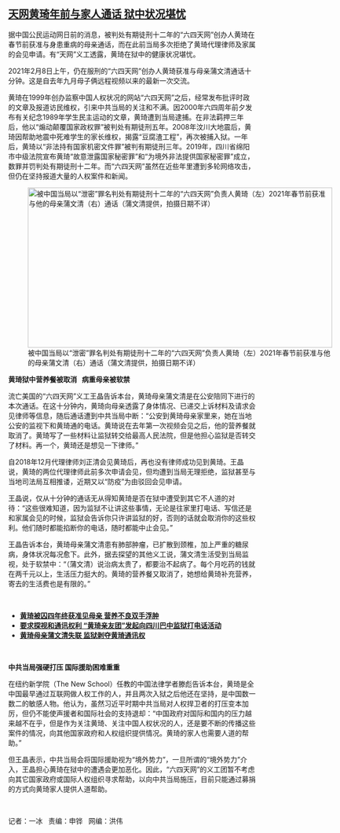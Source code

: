 <!--1613511749000-->
[天网黄琦年前与家人通话    狱中状况堪忧](https://www.rfa.org/mandarin/yataibaodao/renquanfazhi/bx-02162021130420.html)
------

<p></p><p>据中国公民运动网日前的消息，被判处有期徒刑十二年的“六四天网”创办人黄琦在春节前获准与身患重病的母亲通话，而在此前当局多次拒绝了黄琦代理律师及家属的会见申请。有“天网”义工透露，黄琦在狱中的健康状况堪忧。</p><p>2021年2月8日上午，仍在服刑的“六四天网”创办人黄琦获准与母亲蒲文清通话十分钟。这是自去年九月母子俩远程视频以来的最新一次交流。</p><p>黄琦在1999<span>年创办监察中国人权状况的网站“六四天网”之后</span>，经常发布批评时政的文章及报道访民维权，引来中共当局的关注和不满。因2000年六四周年前夕发布有关纪念1989年学生民主运动的文章，黄琦遭到当局逮捕。在非法羁押三年后，他以“煽动颠覆国家政权罪”被判处有期徒刑五年。2008年汶川大地震后，黄琦因帮助地震中死难学生的家长维权，揭露“豆腐渣工程”，再次被捕入狱。一年后，黄琦以“非法持有国家机密文件罪”被判有期徒刑三年。2019年，四川省绵阳市中级法院宣布黄琦“故意泄露国家秘密罪”和“为境外非法提供国家秘密罪”成立，数罪并罚判处有期徒刑十二年。而“六四天网”虽然在近些年里遭到多轮网络攻击，但仍在坚持报道大量的人权案件和新闻。</p><p><figure class="image-richtext image-inline captioned" style="width:620px;"><img alt="被中国当局以“泄密”罪名判处有期徒刑十二年的“六四天网”负责人黄琦（左）2021年春节前获准与他的母亲蒲文清（右）通话（蒲文清提供，拍摄日期不详）" height="326" src="https://www.rfa.org/mandarin/yataibaodao/renquanfazhi/bx-02162021130420.html/bx0216.jpg/@@images/d044d03d-3471-4dbe-887a-f2405ea5b9e0.jpeg" title="bx0216.jpg" width="620"/><figcaption class="image-caption">被中国当局以“泄密”罪名判处有期徒刑十二年的“六四天网”负责人黄琦（左）2021年春节前获准与他的母亲蒲文清（右）通话（蒲文清提供，拍摄日期不详）</figcaption><small></small></figure></p><p><strong>黄琦狱中营养餐被取消   病重母亲被软禁</strong></p><p>流亡美国的“六四天网”义工王晶告诉本台，黄琦母亲蒲文清是在公安陪同下进行的本次通话。在这十分钟内，黄琦向母亲透露了身体情况、已递交上诉材料及请求会见律师等信息，随后通话遭到中共当局中断：“公安到黄琦母亲家里来，她在当地公安的监视下和黄琦通的电话。黄琦说在去年第一次视频会见之后，他的营养餐就取消了。黄琦写了一些材料让监狱转交给最高人民法院，但是他担心监狱是否转交了材料。再一个，黄琦还是想见一下律师。”</p><p>自2018年12月代理律师刘正清会见黄琦后，再也没有律师成功见到黄琦。王晶说，黄琦的两位代理律师此前多次申请会见，但均遭到当局无理拒绝，监狱甚至与当地司法局互相推诿，近期又以“防疫”为由驳回会见申请。</p><p>王晶说，仅从十分钟的通话无从得知黄琦是否在狱中遭受到其它不人道的对待：“这些很难知道，因为监狱不让讲这些事情，无论是往家里打电话、写信还是和家属会见的时候，监狱会告诉你只许讲监狱的好，否则的话就会取消你的这些权利。他们随时都能掐断你的电话，随时都能中止会见。”</p><p>王晶告诉本台，黄琦母亲蒲文清患有肺部肿瘤，已扩散到颈椎，加上严重的糖尿病，身体状况每况愈下。此外，据去探望的其他义工说，蒲文清生活受到当局监视，处于软禁中：“（蒲文清）说治病太贵了，都要治不起病了。每个月吃药的钱就在两千元以上，生活压力挺大的。黄琦的营养餐又取消了，她想给黄琦补充营养，寄去的生活费也是有限的。”</p><p><br/></p><ul><li><a href="https://www.rfa.org/mandarin/yataibaodao/renquanfazhi/ql1-09182020055444.html"><strong>黄琦被囚四年终获准见母亲 营养不良双手浮肿 </strong></a></li><li><strong><a href="https://www.rfa.org/mandarin/Xinwen/3-08252020105403.html">要求探视和通讯权利 “黄琦亲友团”发起向四川巴中监狱打电话活动</a></strong></li><li><strong><a href="https://www.rfa.org/mandarin/Xinwen/8-05302020161907.html">黄琦母亲蒲文清失联 监狱剥夺黄琦通讯权</a></strong></li></ul><p><br/></p><p><strong>中共当局强硬打压 国际援助困难重重</strong></p><p>在纽约新学院（The New School）任教的中国法律学者滕彪告诉本台，黄琦是全中国最早通过互联网做人权工作的人，并且两次入狱之后他还在坚持，是中国数一数二的敏感人物。他认为，虽然习近平时期中共当局对人权捍卫者的打压变本加厉，但仍不能使声援者和国际社会的支持退却：“中国政府对国际和国内的压力越来越不在乎，但是作为关注黄琦、关注中国人权状况的人，还是要不断的传播这些案件的情况，向其他国家政府和人权组织提供情况。黄琦的家人也需要人道的帮助。”</p><p>但王晶表示，中共当局会将国际援助视为“境外势力”，一旦所谓的“境外势力”介入，王晶担心黄琦在狱中的遭遇会更加恶化。因此，“六四天网”的义工团暂不考虑向其它国家政府或国际人权组织寻求帮助，以向中共当局施压，目前只能通过募捐的方式向黄琦家人提供人道帮助。</p><p><br/></p><p>记者：一冰   责编：申铧   网编：洪伟</p>
